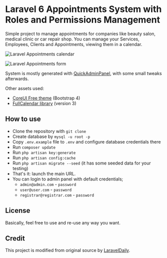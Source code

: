 # Laravel 6 Appointments System with Roles and Permissions Management

Simple project to manage appointments for companies like beauty salon, medical clinic or car repair shop. You can manage your Services, Employees, Clients and Appointments, viewing them in a calendar.

![Laravel Appointments calendar](https://laraveldaily.com/wp-content/uploads/2019/09/laravel-appointments-calendar.png)

![Laravel Appointments form](https://laraveldaily.com/wp-content/uploads/2019/09/laravel-appointments-form.png)

System is mostly generated with [QuickAdminPanel](https://2019.quickadminpanel.com), with some small tweaks afterwards.

Other assets used:

- [CoreUI Free theme](https://coreui.io/demo/#main.html) (Bootstrap 4)
- [FullCalendar library](https://fullcalendar.io/) (version 3)

## How to use

- Clone the repository with `git clone`
- Create database by `mysql -u root -p`
- Copy `.env.example` file to `.env` and configure database credentials there
- Run `composer update`
- Run `php artisan key:generate`
- Run `php artisan config:cache`
- Run `php artisan migrate --seed` (it has some seeded data for your testing)
- That's it: launch the main URL. 
- You can login to admin panel with default credentials;
    - `admin@admin.com` - `password`
    - `user@user.com` - `password`
    - `registrar@registrar.com` - `password`

## License

Basically, feel free to use and re-use any way you want.

## Credit

This project is modified from original source by [LaravelDaily](https://github.com/LaravelDaily).
